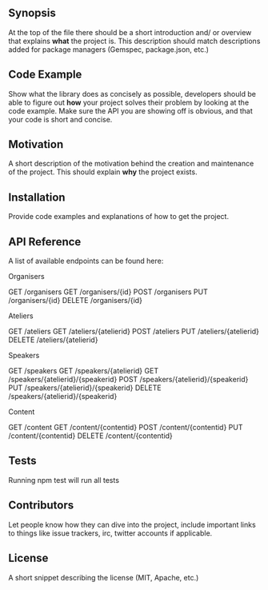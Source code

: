 ## Synopsis

At the top of the file there should be a short introduction and/ or overview that explains **what** the project is. This description should match descriptions added for package managers (Gemspec, package.json, etc.)

## Code Example

Show what the library does as concisely as possible, developers should be able to figure out **how** your project solves their problem by looking at the code example. Make sure the API you are showing off is obvious, and that your code is short and concise.

## Motivation

A short description of the motivation behind the creation and maintenance of the project. This should explain **why** the project exists.

## Installation

Provide code examples and explanations of how to get the project.

## API Reference

A list of available endpoints can be found here:

Organisers

GET /organisers
GET /organisers/{id}
POST /organisers
PUT /organisers/{id}
DELETE /organisers/{id}

Ateliers

GET /ateliers
GET /ateliers/{atelierid}
POST /ateliers
PUT /ateliers/{atelierid}
DELETE /ateliers/{atelierid}

Speakers

GET /speakers
GET /speakers/{atelierid}
GET  /speakers/{atelierid}/{speakerid}
POST /speakers/{atelierid}/{speakerid}
PUT  /speakers/{atelierid}/{speakerid}
DELETE /speakers/{atelierid}/{speakerid}

Content

GET /content
GET /content/{contentid}
POST /content/{contentid}
PUT /content/{contentid}
DELETE /content/{contentid}

## Tests

Running npm test will run all tests

## Contributors

Let people know how they can dive into the project, include important links to things like issue trackers, irc, twitter accounts if applicable.

## License

A short snippet describing the license (MIT, Apache, etc.)
